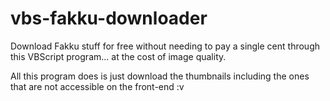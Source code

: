 # vbs-fakku-downloader
Download Fakku stuff for free without needing to pay a single cent through this VBScript program... at the cost of image quality.

All this program does is just download the thumbnails including the ones that are not accessible on the front-end :v
